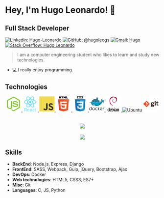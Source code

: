 # Hey, I'm Hugo Leonardo! 👋

## Full Stack Developer
[![Linkedin: Hugo-Leonardo](https://img.shields.io/badge/-Hugo%20Gomes-blue?style=flat-square&logo=Linkedin&logoColor=white&link=https://www.linkedin.com/in/hugo-leonardo-gomes-silva/)](https://www.linkedin.com/in/hugo-leonardo-gomes-silva/)
[![GitHub: @hugoleogs](https://img.shields.io/github/followers/hugoleogs?label=follow&style=social)](https://github.com/hugoleogs)
[![Gmail: Hugo](https://img.shields.io/badge/Gmail-Hugo-red)](mailto:hugoleonardo.gs2@gmail.com)
[![Stack Overflow: Hugo Leonardo](https://img.shields.io/badge/-Stack%20Overflow-222222?logo=stack-overflow&link=https://stackoverflow.com/users/17078523/hugo-leonardo)](https://stackoverflow.com/users/17078523/hugo-leonardo)

>I am a computer engineering student who likes to learn and study new technologies.


* :computer: I really enjoy programming.

## Technologies
<div align="center"> 
  <a href="https://nodejs.org/en/">
    <img 
      src="https://raw.githubusercontent.com/devicons/devicon/2809b567852a4648062a2d3e7c1c531367458c0b/icons/nodejs/nodejs-original.svg"
      alt="Node.js"
      width="10%"
      height="10%"
    />
  </a>
    <a href="https://reactnative.dev/">
    <img 
      src="https://raw.githubusercontent.com/devicons/devicon/2809b567852a4648062a2d3e7c1c531367458c0b/icons/react/react-original-wordmark.svg"
      alt="React Native"
      width="10%"
      height="10%"
    />
  </a>
  <a href="https://www.javascript.com/">
    <img 
      src="https://raw.githubusercontent.com/devicons/devicon/2809b567852a4648062a2d3e7c1c531367458c0b/icons/javascript/javascript-original.svg"
      alt="Javascript"
      width="10%"
      height="10%"
    />
  </a>
  <a href="https://html.com/">
    <img 
      src="https://raw.githubusercontent.com/devicons/devicon/2809b567852a4648062a2d3e7c1c531367458c0b/icons/html5/html5-original-wordmark.svg"
      alt="HTML 5"
      width="10%"
      height="10%"
    />
     <img 
      src="https://raw.githubusercontent.com/devicons/devicon/2809b567852a4648062a2d3e7c1c531367458c0b/icons/css3/css3-original-wordmark.svg"
      alt="CSS 3"
      width="10%"
      height="10%"
    />
  </a>
  <a href="https://www.docker.com/"> 
    <img 
      src="https://raw.githubusercontent.com/devicons/devicon/2809b567852a4648062a2d3e7c1c531367458c0b/icons/docker/docker-original-wordmark.svg"
      alt="Docker"
      width="10%"
      height="10%"
    />
  </a>
  <a href="https://www.debian.org/">
    <img 
      src="https://raw.githubusercontent.com/devicons/devicon/2809b567852a4648062a2d3e7c1c531367458c0b/icons/debian/debian-original-wordmark.svg"
      alt="Debian"
      width="10%"
      height="10%"
    />
  </a>
  </a>
  <img src="https://cdn.jsdelivr.net/gh/devicons/devicon/icons/ubuntu/ubuntu-plain-wordmark.svg" 
    alt="Ubuntu"
    width="10%"
    height="10%"
   />
  <a href="https://git-scm.com/">
    <img 
      src="https://raw.githubusercontent.com/devicons/devicon/2809b567852a4648062a2d3e7c1c531367458c0b/icons/git/git-original-wordmark.svg"
      alt="Git"
      width="10%"
      height="10%"
    />
  </a>
</div>
<br/>
<br/>

  

<div align="center">
  <a>
    <img
      align="center"
      src="https://github-readme-stats.vercel.app/api?username=hugoleogs&count_private=true&show_icons=true&hide=issues&theme=dark&include_all_commits=true&custom_title=hugoleogs Status"
    />
  </a>
  <br>
  <br>
  <a>
    <img
      align="center"
      src="https://github-readme-stats.vercel.app/api/top-langs/?username=hugoleogs&&layout=compact&theme=dark"
    />
  </a>
</div>

## Skills
- **BackEnd**: Node.js, Express, Django
- **FrontEnd**: SASS, Webpack, Gulp, jQuery, Bootstrap, Ajax
- **DevOps**: Docker
- **Web technologies**: HTML5, CSS3, ES7+
- **Misc**: Git
- **Languages**: C, JS, Python
